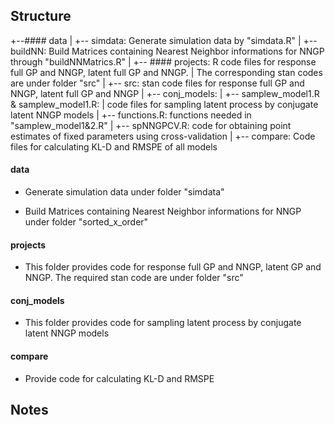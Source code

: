 
Structure
------------------

+--#### data
|       +--     simdata: Generate simulation data by "simdata.R"
|       +--     buildNN: Build Matrices containing Nearest Neighbor informations for NNGP through "buildNNMatrics.R"
|
+-- #### projects: R code files for response full GP and NNGP, latent full GP and NNGP.
|                   The corresponding stan codes are under folder "src"
|
+-- src: stan code files for response full GP and NNGP, latent full GP and NNGP
|
+-- conj_models:
|       +-- samplew_model1.R & samplew_model1.R:
|                code files for sampling latent process by conjugate latent NNGP models
|       +-- functions.R: functions needed in "samplew_model1&2.R"
|       +-- spNNGPCV.R: code for obtaining point estimates of fixed parameters using cross-validation
|
+-- compare:  Code files for calculating KL-D and RMSPE of all models


#### data

* Generate simulation data under folder "simdata"

* Build Matrices containing Nearest Neighbor informations for NNGP under folder "sorted_x_order"

#### projects

* This folder provides code for response full GP and NNGP, latent GP and NNGP. The required stan code are under folder "src"

#### conj_models

* This folder provides code for sampling latent process by conjugate latent NNGP models

#### compare

* Provide code for calculating KL-D and RMSPE


Notes
---------






